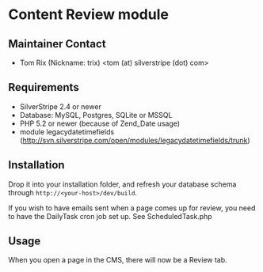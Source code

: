 # Content Review module

## Maintainer Contact
* Tom Rix (Nickname: trix)
  <tom (at) silverstripe (dot) com>

## Requirements
 * SilverStripe 2.4 or newer
 * Database: MySQL, Postgres, SQLite or MSSQL
 * PHP 5.2 or newer (because of Zend_Date usage)
 * module legacydatetimefields (http://svn.silverstripe.com/open/modules/legacydatetimefields/trunk)

## Installation

Drop it into your installation folder, and refresh your database schema
through `http://<your-host>/dev/build`.

If you wish to have emails sent when a page comes up for review, you
need to have the DailyTask cron job set up. See ScheduledTask.php

## Usage

When you open a page in the CMS, there will now be a Review tab.
